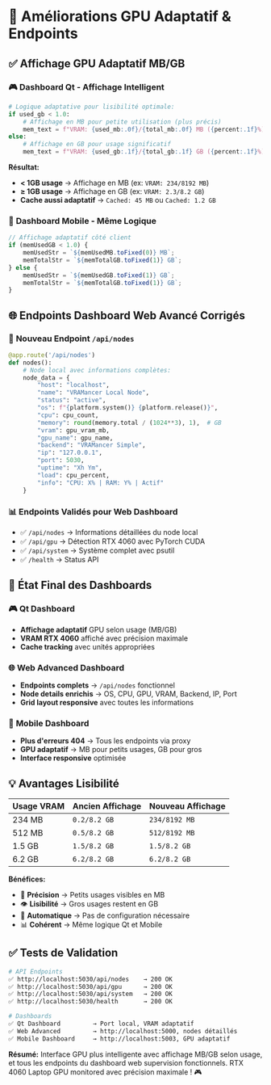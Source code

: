 # 🎯 Améliorations GPU Adaptatif & Endpoints

## ✅ **Affichage GPU Adaptatif MB/GB**

### 🎮 **Dashboard Qt - Affichage Intelligent**
```python
# Logique adaptative pour lisibilité optimale:
if used_gb < 1.0:
    # Affichage en MB pour petite utilisation (plus précis)
    mem_text = f"VRAM: {used_mb:.0f}/{total_mb:.0f} MB ({percent:.1f}%)"
else:
    # Affichage en GB pour usage significatif
    mem_text = f"VRAM: {used_gb:.1f}/{total_gb:.1f} GB ({percent:.1f}%)"
```

**Résultat:**
- **< 1GB usage** → Affichage en MB (ex: `VRAM: 234/8192 MB`)
- **≥ 1GB usage** → Affichage en GB (ex: `VRAM: 2.3/8.2 GB`)
- **Cache aussi adaptatif** → `Cached: 45 MB` ou `Cached: 1.2 GB`

### 📱 **Dashboard Mobile - Même Logique**
```javascript
// Affichage adaptatif côté client
if (memUsedGB < 1.0) {
    memUsedStr = `${memUsedMB.toFixed(0)} MB`;
    memTotalStr = `${memTotalGB.toFixed(1)} GB`;
} else {
    memUsedStr = `${memUsedGB.toFixed(1)} GB`;
    memTotalStr = `${memTotalGB.toFixed(1)} GB`;
}
```

## 🌐 **Endpoints Dashboard Web Avancé Corrigés**

### 🔌 **Nouveau Endpoint `/api/nodes`**
```python
@app.route('/api/nodes')
def nodes():
    # Node local avec informations complètes:
    node_data = {
        "host": "localhost",
        "name": "VRAMancer Local Node", 
        "status": "active",
        "os": f"{platform.system()} {platform.release()}",
        "cpu": cpu_count,
        "memory": round(memory.total / (1024**3), 1),  # GB
        "vram": gpu_vram_mb,
        "gpu_name": gpu_name,
        "backend": "VRAMancer Simple",
        "ip": "127.0.0.1",
        "port": 5030,
        "uptime": "Xh Ym",
        "load": cpu_percent,
        "info": "CPU: X% | RAM: Y% | Actif"
    }
```

### 📊 **Endpoints Validés pour Web Dashboard**
- ✅ `/api/nodes` → Informations détaillées du node local
- ✅ `/api/gpu` → Détection RTX 4060 avec PyTorch CUDA
- ✅ `/api/system` → Système complet avec psutil
- ✅ `/health` → Status API

## 🚀 **État Final des Dashboards**

### 🎮 **Qt Dashboard**
- **Affichage adaptatif** GPU selon usage (MB/GB)
- **VRAM RTX 4060** affiché avec précision maximale
- **Cache tracking** avec unités appropriées

### 🌐 **Web Advanced Dashboard** 
- **Endpoints complets** → `/api/nodes` fonctionnel
- **Node details enrichis** → OS, CPU, GPU, VRAM, Backend, IP, Port
- **Grid layout responsive** avec toutes les informations

### 📱 **Mobile Dashboard**
- **Plus d'erreurs 404** → Tous les endpoints via proxy
- **GPU adaptatif** → MB pour petits usages, GB pour gros
- **Interface responsive** optimisée

## 💡 **Avantages Lisibilité**

| Usage VRAM | Ancien Affichage | Nouveau Affichage |
|------------|------------------|-------------------|
| 234 MB | `0.2/8.2 GB` | `234/8192 MB` |
| 512 MB | `0.5/8.2 GB` | `512/8192 MB` |
| 1.5 GB | `1.5/8.2 GB` | `1.5/8.2 GB` |
| 6.2 GB | `6.2/8.2 GB` | `6.2/8.2 GB` |

**Bénéfices:**
- 🎯 **Précision** → Petits usages visibles en MB
- 👁️ **Lisibilité** → Gros usages restent en GB  
- 🔄 **Automatique** → Pas de configuration nécessaire
- 📊 **Cohérent** → Même logique Qt et Mobile

## ✅ **Tests de Validation**

```bash
# API Endpoints
✅ http://localhost:5030/api/nodes    → 200 OK
✅ http://localhost:5030/api/gpu      → 200 OK  
✅ http://localhost:5030/api/system   → 200 OK
✅ http://localhost:5030/health       → 200 OK

# Dashboards
✅ Qt Dashboard         → Port local, VRAM adaptatif
✅ Web Advanced         → http://localhost:5000, nodes détaillés
✅ Mobile Dashboard     → http://localhost:5003, GPU adaptatif
```

**Résumé:** Interface GPU plus intelligente avec affichage MB/GB selon usage, et tous les endpoints du dashboard web supervision fonctionnels. RTX 4060 Laptop GPU monitored avec précision maximale ! 🎮